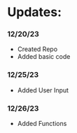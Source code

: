 # Updates:

### 12/20/23
- Created Repo
- Added basic code

### 12/25/23
- Added User Input

### 12/26/23
- Added Functions
